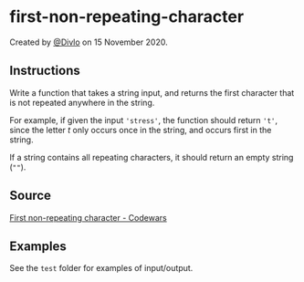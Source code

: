 # first-non-repeating-character

Created by [@Divlo](https://github.com/Divlo) on 15 November 2020.

## Instructions

Write a function that takes a string input, and returns the first character that is not repeated anywhere in the string.

For example, if given the input `'stress'`, the function should return `'t'`, since the letter _t_ only occurs once in the string, and occurs first in the string.

If a string contains all repeating characters, it should return an empty string (`""`).

## Source

[First non-repeating character - Codewars](https://www.codewars.com/kata/52bc74d4ac05d0945d00054e/)

## Examples

See the `test` folder for examples of input/output.
